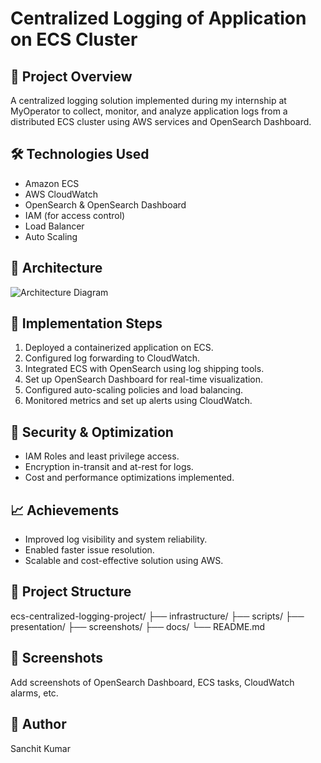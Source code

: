 # Centralized Logging of Application on ECS Cluster

## 📌 Project Overview
A centralized logging solution implemented during my internship at MyOperator to collect, monitor, and analyze application logs from a distributed ECS cluster using AWS services and OpenSearch Dashboard.

## 🛠️ Technologies Used
- Amazon ECS
- AWS CloudWatch
- OpenSearch & OpenSearch Dashboard
- IAM (for access control)
- Load Balancer
- Auto Scaling

## 🧱 Architecture
![Architecture Diagram](./architecture-diagram.png)

## 🔧 Implementation Steps
1. Deployed a containerized application on ECS.
2. Configured log forwarding to CloudWatch.
3. Integrated ECS with OpenSearch using log shipping tools.
4. Set up OpenSearch Dashboard for real-time visualization.
5. Configured auto-scaling policies and load balancing.
6. Monitored metrics and set up alerts using CloudWatch.

## 🔐 Security & Optimization
- IAM Roles and least privilege access.
- Encryption in-transit and at-rest for logs.
- Cost and performance optimizations implemented.

## 📈 Achievements
- Improved log visibility and system reliability.
- Enabled faster issue resolution.
- Scalable and cost-effective solution using AWS.

## 📂 Project Structure

ecs-centralized-logging-project/
├── infrastructure/
├── scripts/
├── presentation/
├── screenshots/
├── docs/
└── README.md



## 📸 Screenshots
Add screenshots of OpenSearch Dashboard, ECS tasks, CloudWatch alarms, etc.

## 👤 Author
Sanchit Kumar